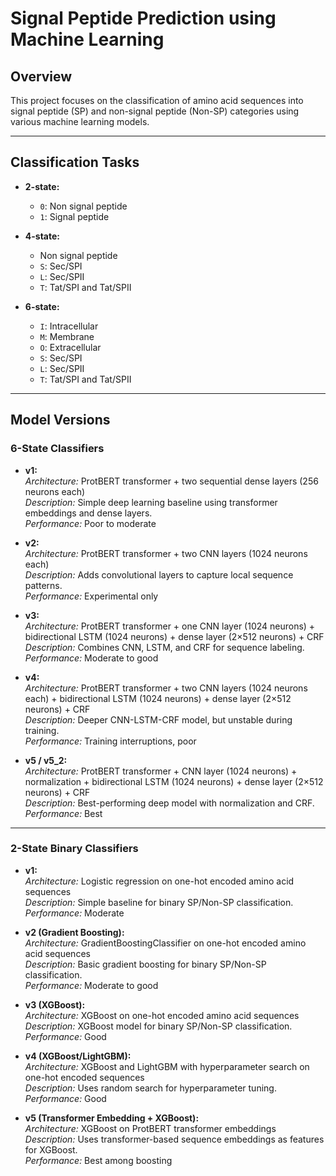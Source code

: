 # Signal Peptide Prediction using Machine Learning

## Overview

This project focuses on the classification of amino acid sequences into signal peptide (SP) and non-signal peptide (Non-SP) categories using various machine learning models.

---

## Classification Tasks

- **2-state:**  
  - `0`: Non signal peptide  
  - `1`: Signal peptide

- **4-state:**  
  - Non signal peptide  
  - `S`: Sec/SPI  
  - `L`: Sec/SPII  
  - `T`: Tat/SPI and Tat/SPII

- **6-state:**  
  - `I`: Intracellular  
  - `M`: Membrane  
  - `O`: Extracellular  
  - `S`: Sec/SPI  
  - `L`: Sec/SPII  
  - `T`: Tat/SPI and Tat/SPII

---

## Model Versions

### 6-State Classifiers

- **v1:**  
  _Architecture:_ ProtBERT transformer + two sequential dense layers (256 neurons each)  
  _Description:_ Simple deep learning baseline using transformer embeddings and dense layers.  
  _Performance:_ Poor to moderate

- **v2:**  
  _Architecture:_ ProtBERT transformer + two CNN layers (1024 neurons each)  
  _Description:_ Adds convolutional layers to capture local sequence patterns.  
  _Performance:_ Experimental only

- **v3:**  
  _Architecture:_ ProtBERT transformer + one CNN layer (1024 neurons) + bidirectional LSTM (1024 neurons) + dense layer (2×512 neurons) + CRF  
  _Description:_ Combines CNN, LSTM, and CRF for sequence labeling.  
  _Performance:_ Moderate to good

- **v4:**  
  _Architecture:_ ProtBERT transformer + two CNN layers (1024 neurons each) + bidirectional LSTM (1024 neurons) + dense layer (2×512 neurons) + CRF  
  _Description:_ Deeper CNN-LSTM-CRF model, but unstable during training.  
  _Performance:_ Training interruptions, poor

- **v5 / v5_2:**  
  _Architecture:_ ProtBERT transformer + CNN layer (1024 neurons) + normalization + bidirectional LSTM (1024 neurons) + dense layer (2×512 neurons) + CRF  
  _Description:_ Best-performing deep model with normalization and CRF.  
  _Performance:_ Best

---

### 2-State Binary Classifiers

- **v1:**  
  _Architecture:_ Logistic regression on one-hot encoded amino acid sequences  
  _Description:_ Simple baseline for binary SP/Non-SP classification.  
  _Performance:_ Moderate

- **v2 (Gradient Boosting):**  
  _Architecture:_ GradientBoostingClassifier on one-hot encoded amino acid sequences  
  _Description:_ Basic gradient boosting for binary SP/Non-SP classification.  
  _Performance:_ Moderate to good

- **v3 (XGBoost):**  
  _Architecture:_ XGBoost on one-hot encoded amino acid sequences  
  _Description:_ XGBoost model for binary SP/Non-SP classification.  
  _Performance:_ Good

- **v4 (XGBoost/LightGBM):**  
  _Architecture:_ XGBoost and LightGBM with hyperparameter search on one-hot encoded sequences  
  _Description:_ Uses random search for hyperparameter tuning.  
  _Performance:_ Good

- **v5 (Transformer Embedding + XGBoost):**  
  _Architecture:_ XGBoost on ProtBERT transformer embeddings  
  _Description:_ Uses transformer-based sequence embeddings as features for XGBoost.  
  _Performance:_ Best among boosting
